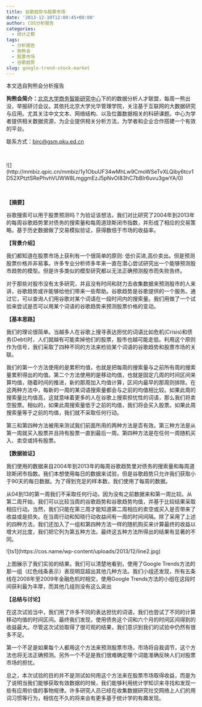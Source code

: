 ```yaml
---
title: 谷歌趋势与股票市场
date: '2013-12-10T12:00:45+00:00'
author: COS分析报告
categories:
  - 统计之都
tags:
  - 分析报告
  - 狗熊会
  - 股票市场
  - 谷歌趋势
slug: google-trend-stock-market
---
```


本文选自狗熊会分析报告

**狗熊会简介：**[北京大学商务智能研究中心](http://birc.gsm.pku.edu.cn/)下的的数据分析人才联盟，每周一熊出没，举报研讨会议。其依托北京大学光华管理学院，关注基于互联网的大数据研究与应用。尤其关注中文文本、网络结构、以及位置数据相关的科研课题。中心为学者提供相关数据资源，为企业提供相关分析方法，为学者和企业合作搭建一个有效的平台。

联系方式：[birc@gsm.pku.ed.cn](mailto:birc@gsm.pku.ed.cn)

&nbsp;

<div id="media">
  ![](http://mmbiz.qpic.cn/mmbiz/1y1ObuUF34wMhLw9CmoWSeTvXLQiby6tcv1D52XPtztSRePhvhVUWW8LmggmEzJ5pNvOI83hC7bBIr6uvu3gwYA/0)
</div>

<div>
  <p>
    &nbsp;
  </p>
  
  <p>
    <strong>【摘要】</strong>
  </p>
  
  <p>
    谷歌搜索可以用于股票预测吗？为验证该想法，我们对比研究了2004年到2013年的每周谷歌趋势里对债务的搜索量和每周道琼斯闭市指数，并形成了相应的交易策略。基于历史数据做了交易模拟验证，获得数倍于市场的收益率。<!--more-->
  </p>
  
  <p>
    <strong>【背景介绍】</strong>
  </p>
  
  <p>
    我们都知道在股票市场上获利有一个很简单的原则: 低价买进,高价卖出。但是预测股票价格并非易事。许多专业分析师多年来一直在潜心尝试研究出一个能够预测股市趋势的模型。但是许多类似的模型研究都以无法正确预测股市而失败告终。
  </p>
  
  <p>
    对于那些对股市没有太多研究，并且没有时间和财力去收集数据来预测股市的人来讲，谷歌趋势或许能够给他们带来一些帮助。谷歌趋势是谷歌提供的一个服务。通过它，可以查询人们用谷歌对某个词语在一段时间内的搜索量。我们用做了一个试验来尝试是否可以用某个词语的谷歌趋势来预测股票价格的变动。
  </p>
  
  <p>
    <strong>【基本思路】</strong>
  </p>
  
  <p>
    我们的理论很简单。当越多人在谷歌上搜寻表达担忧的词语比如危机(Crisis)和债务(Debt)时，人们就越有可能卖掉他们的股票，股市也越可能走低。利用这个原则作为信号，我们采取了四种不同的方法来检验某个词语的谷歌趋势和股票市场的关联。
  </p>
  
  <p>
    我们的第一个方法使用的是累积均值，也就是把每周的搜索量与之前所有周的搜索量累积得出的均值。第二个方法使用的是移动均值，也就是固定几周的时间区间来算均值，随着时间的推进，新的那周加入均值计算，区间内最早的那周则排除。在这两种方法中，每新的一周的某词语搜索量都会与之前的均值相比较。如果此周的搜索量比均值高，这就意味着更多的人在谷歌上搜索担忧性的词语，那么我们将卖空股票。相似的，如果此周搜索量低于之前的均值，我们将会买入股票。如果此周搜索量等于之前的均值，我们就不采取任何行动。
  </p>
  
  <p>
    第三和第四种方法被用来测试我们前面所用的两种方法是否有效。第三种方法是从第一周就买入股票并且持有股票一直到最后一周。第四种方法是在任何一周随机买入、卖空或持有股票。
  </p>
  
  <p>
    <strong>【数据验证】</strong>
  </p>
  
  <p>
    我们使用的数据来自2004年到2013年的每周谷歌趋势里对债务的搜索量和每周道琼斯闭市指数。我们本想使用每日的数据来试验，但是谷歌趋势只允许我们获取小于90天的每日数据。为了得到充足的样本数，我们使用了每周的数据。
  </p>
  
  <p>
    从04到13的第一周我们不采取任何行动，因为没有之前数据来和第一周比较。从第二周开始，我们可以比较当周的谷歌趋势和谷歌趋势均值，并基于比较结果采取相应行动。当然，我们只能在第三周才能知道第二周相应的卖空或买入是否带来了收益或是损失。在当周行动和知晓行动收益间有一周的时间间隔。除了采用了上述的四种方法，我们还加入了一组和第四种方法一样的随机购买来计算最终的收益以增大对比度，我们把它列为第五种方法。最终这五种方法所得出的结果有显著的不同。
  </p>
  
  <p>
    ![ts1](https://cos.name/wp-content/uploads/2013/12/line2.jpg)
  </p>
  
  <p>
    上图展示了我们实验的结果。我们可以清楚地看到，使用了Google Trends方法的那一组（红色线条表示）表现明显超出其他几种方法。我们小组还发现，所有五条线在2008年至2009年金融危机时相交，使用Google Trends方法的小组在这段时间获利最为丰厚，而其他几组则没有这么突出
  </p>
  
  <p>
    <strong>【总结与讨论】</strong>
  </p>
  
  <p>
    在这次试验当中，我们用了许多不同的表达担忧的词语，我们也尝试了不同的计算移动均值的时间区间。最终我们发现，使用债务这个词和六个月的时间区间得到的收益最大。尽管这次试验取得了很可观的结果，我们意识到我们的试验中仍然有很多不足。
  </p>
  
  <p>
    第一个不足是如果每个人都用这个方法来预测股票市场，市场将自我调节，这个方法也将无法正确预测。另外一个不足是我们很难确定哪个词能准确反映人们对股票市场的担忧。
  </p>
  
  <p>
    总之，本次试验的目的并不是测试如何用这个方法来在股票市场取得收益，而是为了说明当我们能够获取有效数据的时候，我们能够利用统计学知识来寻找和发现一些有应用价值的事物规律。许多研究人员已经在收集数据研究社交网络上人们的用词习惯等行为，相信在不久的将来会有更多基于统计学的有趣发现。
  </p>
  
  <p>
    &nbsp;
  </p>
</div>
